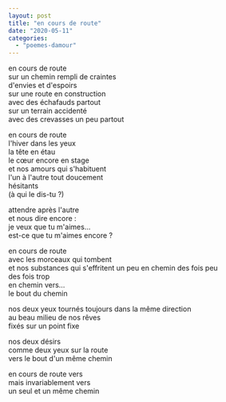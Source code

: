 ```yaml
---
layout: post
title: "en cours de route"
date: "2020-05-11"
categories: 
  - "poemes-damour"
---
```


en cours de route  
sur un chemin rempli de craintes  
d'envies et d'espoirs  
sur une route en construction  
avec des échafauds partout  
sur un terrain accidenté  
avec des crevasses un peu partout

en cours de route  
l'hiver dans les yeux  
la tête en étau  
le cœur encore en stage  
et nos amours qui s'habituent  
l'un à l'autre tout doucement  
hésitants  
(à qui le dis-tu ?)

attendre après l'autre  
et nous dire encore :  
je veux que tu m'aimes...  
est-ce que tu m'aimes encore ?

en cours de route  
avec les morceaux qui tombent  
et nos substances qui s'effritent un peu
en chemin
des fois peu  
des fois trop  
en chemin vers...  
le bout du chemin

nos deux yeux tournés toujours dans la même direction  
au beau milieu de nos rêves  
fixés sur un point fixe

nos deux désirs  
comme deux yeux sur la route  
vers le bout d'un même chemin

en cours de route vers   
mais invariablement vers  
un seul et un même chemin

